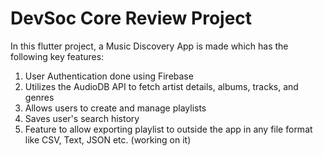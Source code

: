 # DevSoc Core Review Project

In this flutter project, a Music Discovery App is made which has the following key features:
1. User Authentication done using Firebase
2. Utilizes  the AudioDB API to fetch artist details, albums, tracks, and genres
3. Allows users to create and manage playlists
4. Saves user's search history
5.  Feature to allow exporting playlist to outside the app in any file format like CSV, Text, JSON etc. (working on it)
